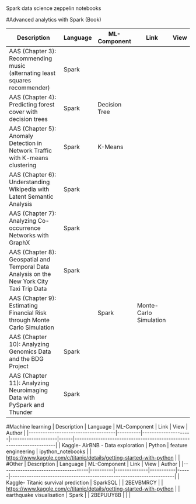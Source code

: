 <br/>

<p>Spark data science zeppelin notebooks
</p>



#Advanced analytics with Spark (Book)

| Description                                                                                | Language | ML-Component           | Link | View |
|--------------------------------------------------------------------------------------------|----------|------------------------|------|------|
| AAS (Chapter 3): Recommending music (alternating least squares recommender)                | Spark    |                        |      |      |
| AAS (Chapter 4): Predicting forest cover with decision trees                               | Spark    | Decision Tree          |      |      |
| AAS (Chapter 5): Anomaly Detection in Network Traffic with K-means clustering              | Spark    | K-Means                |      |      |
| AAS (Chapter 6): Understanding Wikipedia with Latent Semantic Analysis                     | Spark    |                        |      |      |
| AAS (Chapter 7): Analyzing Co-occurrence Networks with GraphX                              | Spark    |                        |      |      |
| AAS (Chapter 8): Geospatial and Temporal Data Analysis on the New York City Taxi Trip Data | Spark    |                        |      |      |
| AAS (Chapter 9): Estimating Financial Risk through Monte Carlo Simulation|                 | Spark    | Monte-Carlo Simulation |      |      |
| AAS (Chapter 10): Analyzing Genomics Data and the BDG Project                              | Spark    |                        |      |      |
| AAS (Chapter 11): Analyzing Neuroimaging Data with PySpark and Thunder                     | Spark    |                        |      |      |


#Machine learning
| Description                         | Language | ML-Component        | Link               | View | Author                                                               |
|-------------------------------------|----------|---------------------|--------------------|------|----------------------------------------------------------------------|
| Kaggle- AirBNB - Data exploration   | Python   | feature engineering | ipython_notebooks  |      | https://www.kaggle.com/c/titanic/details/getting-started-with-python |
|
#Other 
| Description                         | Language | ML-Component | Link      | View | Author                                                               |
|-------------------------------------|----------|--------------|-----------|------|----------------------------------------------------------------------|
| Kaggle- Titanic survival prediction | SparkSQL |              | 2BEVBMRCY |      | https://www.kaggle.com/c/titanic/details/getting-started-with-python |
| earthquake visualisation            | Spark    |              | 2BEPUUY8B |      |                                                                      |
